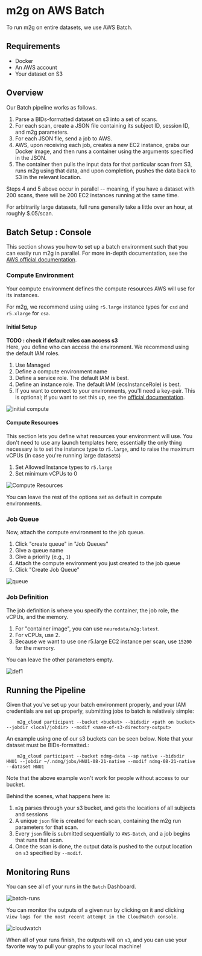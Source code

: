 # m2g on AWS Batch

To run m2g on entire datasets, we use AWS Batch. <br>

## Requirements

- Docker
- An AWS account
- Your dataset on S3

## Overview

Our Batch pipeline works as follows.

1. Parse a BIDs-formatted dataset on s3 into a set of scans.
2. For each scan, create a JSON file containing its subject ID, session ID, and m2g parameters.
3. For each JSON file, send a job to AWS.
4. AWS, upon receiving each job, creates a new EC2 instance, grabs our Docker image, and then runs a container using the arguments specified in the JSON.
5. The container then pulls the input data for that particular scan from S3, runs m2g using that data, and upon completion, pushes the data back to S3 in the relevant location.

Steps 4 and 5 above occur in parallel -- meaning, if you have a dataset with 200 scans, there will be 200 EC2 instances running at the same time.

For arbitrarily large datasets, full runs generally take a little over an hour, at roughly \$.05/scan.

## Batch Setup : Console

This section shows you how to set up a batch environment such that you can easily run m2g in parallel. For more in-depth documentation, see the [AWS official documentation](https://docs.aws.amazon.com/batch/index.html).

### Compute Environment

Your compute environment defines the compute resources AWS will use for its instances.

For m2g, we recommend using using `r5.large` instance types for `csd` and `r5.xlarge` for `csa`.

#### Initial Setup

**TODO : check if default roles can access s3 <br>**
Here, you define who can access the environment. We recommend using the default IAM roles.

1. Use Managed
2. Define a compute environment name
3. Define a service role. The default IAM is best.
4. Define an instance role. The default IAM (ecsInstanceRole) is best.
5. If you want to connect to your environments, you'll need a key-pair. This is optional; if you want to set this up, see the [official documentation](https://docs.aws.amazon.com/batch/latest/userguide/get-set-up-for-aws-batch.html#create-a-key-pair).

![initial compute](https://i.imgur.com/vEmEpuf.png)

#### Compute Resources

This section lets you define what resources your environment will use. You don't need to use any launch templates here; essentially the only thing necessary is to set the instance type to `r5.large`, and to raise the maximum vCPUs (in case you're running large datasets)

1. Set Allowed Instance types to `r5.large`
2. Set minimum vCPUs to 0

![Compute Resources](https://i.imgur.com/QZh4IlG.png)

You can leave the rest of the options set as default in compute environments.

### Job Queue

Now, attach the compute environment to the job queue.

1. Click "create queue" in "Job Queues"
2. Give a queue name
3. Give a priority (e.g., `1`)
4. Attach the compute environment you just created to the job queue
5. Click "Create Job Queue"

![queue](https://i.imgur.com/wJk8Og0.png)

### Job Definition

The job definition is where you specify the container, the job role, the vCPUs, and the memory.

1. For "container image", you can use `neurodata/m2g:latest`.
2. For vCPUs, use 2.
3. Because we want to use one r5.large EC2 instance per scan, use `15200` for the memory.

You can leave the other parameters empty.

![def1](https://i.imgur.com/n1l2lPo.png)

## Running the Pipeline

Given that you've set up your batch environment properly, and your IAM credentials are set up properly, submitting jobs to batch is relatively simple:

        m2g_cloud participant --bucket <bucket> --bidsdir <path on bucket> --jobdir <local/jobdir> --modif <name-of-s3-directory-output>

An example using one of our s3 buckets can be seen below. Note that your dataset must be BIDs-formatted.:

        m2g_cloud participant --bucket ndmg-data --sp native --bidsdir HNU1 --jobdir ~/.ndmg/jobs/HNU1-08-21-native --modif ndmg-08-21-native --dataset HNU1

Note that the above example won't work for people without access to our bucket.

Behind the scenes, what happens here is:

1. `m2g` parses through your s3 bucket, and gets the locations of all subjects and sessions
2. A unique `json` file is created for each scan, containing the m2g run parameters for that scan.
3. Every `json` file is submitted sequentially to `AWS-Batch`, and a job begins that runs that scan.
4. Once the scan is done, the output data is pushed to the output location on `s3` specified by `--modif`.

## Monitoring Runs

You can see all of your runs in the `Batch` Dashboard.

![batch-runs](https://i.imgur.com/b9GbKdT.png)

You can monitor the outputs of a given run by clicking on it and clicking `View logs for the most recent attempt in the CloudWatch console`.

![cloudwatch](https://i.imgur.com/K4djTW1.png)

When all of your runs finish, the outputs will on `s3`, and you can use your favorite way to pull your graphs to your local machine!
